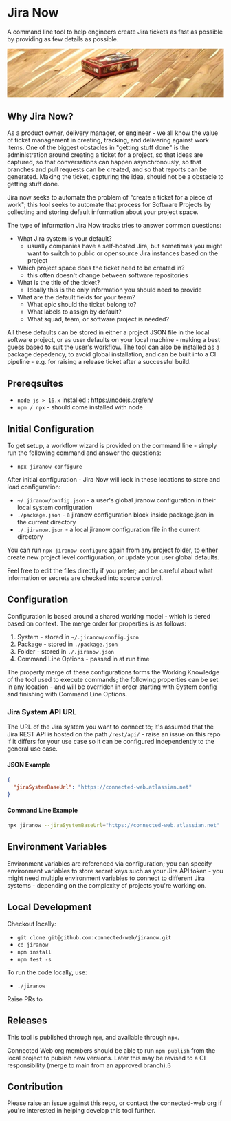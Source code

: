 # Jira Now

A command line tool to help engineers create Jira tickets as fast as possible by providing as few details as possible.

![Photo of a boardgame on a wooden table](./images/jiranow-background.jpg)

## Why Jira Now?

As a product owner, delivery manager, or engineer - we all know the value of ticket management in creating, tracking, and delivering against work items. One of the biggest obstacles in "getting stuff done" is the administration around creating a ticket for a project, so that ideas are captured, so that conversations can happen asynchronously, so that branches and pull requests can be created, and so that reports can be generated. Making the ticket, capturing the idea, should not be a obstacle to getting stuff done.

Jira now seeks to automate the problem of "create a ticket for a piece of work"; this tool seeks to automate that process for Software Projects by collecting and storing default information about your project space.

The type of information Jira Now tracks tries to answer common questions:
- What Jira system is your default?
  - usually companies have a self-hosted Jira, but sometimes you might want to switch to public or opensource Jira instances based on the project
- Which project space does the ticket need to be created in?
  - this often doesn't change between software repositories
- What is the title of the ticket?
  - Ideally this is the only information you should need to provide
- What are the default fields for your team?
  - What epic should the ticket belong to?
  - What labels to assign by default?
  - What squad, team, or software project is needed?

All these defaults can be stored in either a project JSON file in the local software project, or as user defaults on your local machine - making a best guess based to suit the user's workflow. The tool can also be installed as a package depedency, to avoid global installation, and can be built into a CI pipeline - e.g. for raising a release ticket after a successful build.

## Prereqsuites

- `node js > 16.x` installed : https://nodejs.org/en/
- `npm / npx` - should come installed with node

## Initial Configuration

To get setup, a workflow wizard is provided on the command line - simply run the following command and answer the questions:

- `npx jiranow configure`

After initial configuration - Jira Now will look in these locations to store and load configuration:

- `~/.jiranow/config.json` - a user's global jiranow configuration in their local system configuration
- `./package.json` - a jiranow configuration block inside package.json in the current directory
- `./.jiranow.json` - a local jiranow configuration file in the current directory

You can run `npx jiranow configure` again from any project folder, to either create new project level configuration, or update your user global defaults.

Feel free to edit the files directly if you prefer; and be careful about what information or secrets are checked into source control.

## Configuration

Configuration is based around a shared working model - which is tiered based on context. The merge order for properties is as follows:

1. System - stored in `~/.jiranow/config.json` 
2. Package - stored in `./package.json`
3. Folder - stored in `./.jiranow.json`
4. Command Line Options - passed in at run time

The property merge of these configurations forms the Working Knowledge of the tool used to execute commands; the following properties can be set in any location - and will be overriden in order starting with System config and finishing with Command Line Options.

### Jira System API URL

The URL of the Jira system you want to connect to; it's assumed that the Jira REST API is hosted on the path `/rest/api/` - raise an issue on this repo if it differs for your use case so it can be configured independently to the general use case.

#### JSON Example

```json
{
  "jiraSystemBaseUrl": "https://connected-web.atlassian.net"
}
```

#### Command Line Example

```sh
npx jiranow --jiraSystemBaseUrl="https://connected-web.atlassian.net"
```

## Environment Variables

Environment variables are referenced via configuration; you can specify environment variables to store secret keys such as your Jira API token - you might need multiple environment variables to connect to different Jira systems - depending on the complexity of projects you're working on.

## Local Development

Checkout locally:

- `git clone git@github.com:connected-web/jiranow.git`
- `cd jiranow`
- `npm install`
- `npm test -s`

To run the code locally, use:

- `./jiranow`

Raise PRs to 

## Releases

This tool is published through `npm`, and available through `npx`.

Connected Web org members should be able to run `npm publish` from the local project to publish new versions. Later this may be revised to a CI responsibility (merge to main from an approved branch).ß

## Contribution

Please raise an issue against this repo, or contact the connected-web org if you're interested in helping develop this tool further.
